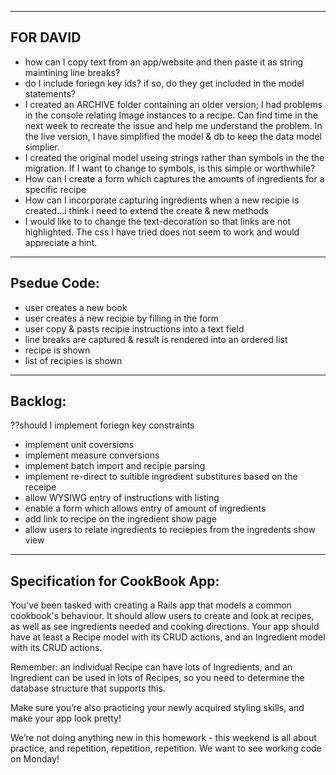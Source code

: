 ---------------------------
FOR DAVID
---------------------------
- how can I copy text from an app/website and then paste it as string maintining line breaks?
- do I include foriegn key ids? if so, do they get included in the model statements?
- I created an ARCHIVE folder containing an older version; I had problems in the console relating Image instances to a recipe. Can find time in the next week to recreate the issue and help me understand the problem. In the live version, I have simplified the model & db to keep the data model simplier.
- I created the original model useing strings rather than symbols in the the migration. If I want to change to symbols, is this simple or worthwhile?
- How can I create a form which captures the amounts of ingredients for a specific recipe
- How can I incorporate capturing ingredients when a new recipie is created...i think i need to extend the create & new methods
- I would like to to change the text-decoration so that links are not highlighted. The css I have tried does not seem to work and would appreciate a hint.

---------------------------
Psedue Code:
---------------------------
- user creates a new book
- user creates a new recipie by filling in the form
- user copy & pasts recipie instructions into a text field
- line breaks are captured & result is rendered into an ordered list
- recipe is shown
- list of recipies is shown


---------------------------
Backlog:
---------------------------

??should I implement foriegn key constraints
- implement unit coversions
- implement measure conversions
- implement batch import and recipie parsing
- implement re-direct to suitible ingredient substitures based on the receipe
- allow WYSIWG entry of instructions with listing
- enable a form which allows entry of amount of ingredients
- add link to recipe on the ingredient show page
- allow users to relate ingredients to reciepies from the ingredents show view

---------------------------
Specification for CookBook App:
---------------------------

You’ve been tasked with creating a Rails app that models a common cookbook's behaviour. It should allow users to create and look at recipes, as well as see ingredients needed and cooking directions. Your app should have at least a Recipe model with its CRUD actions, and an Ingredient model with its CRUD actions.

Remember: an individual Recipe can have lots of Ingredients, and an Ingredient can be used in lots of Recipes, so you need to determine the database structure that supports this.

Make sure you’re also practicing your newly acquired styling skills, and make your app look pretty!

We’re not doing anything new in this homework - this weekend is all about practice, and repetition, repetition, repetition. We want to see working code on Monday!